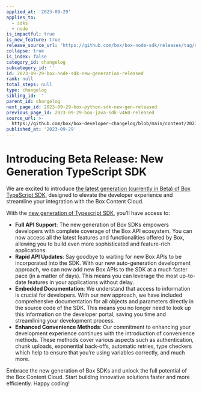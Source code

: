 ```yaml
---
applied_at: '2023-09-29'
applies_to:
  - sdks
  - node
is_impactful: true
is_new_feature: true
release_source_url: 'https://github.com/box/box-node-sdk/releases/tag/new-generation'
collapse: true
is_index: false
category_id: changelog
subcategory_id: ''
id: 2023-09-29-box-node-sdk-new-generation-released
rank: null
total_steps: null
type: changelog
sibling_id: ''
parent_id: changelog
next_page_id: 2023-09-29-box-python-sdk-new-gen-released
previous_page_id: 2023-09-29-box-java-sdk-v460-released
source_url: >-
  https://github.com/box/box-developer-changelog/blob/main/content/2023/09-29-box-node-sdk-new-generation-released.md
published_at: '2023-09-29'
---
```

# Introducing Beta Release: New Generation TypeScript SDK

We are excited to introduce [the latest generation (currently in Beta) of Box TypeScript SDK][1], designed to elevate the developer experience and streamline your integration with the Box Content Cloud.

With the [new generation of Typescript SDK][1], you’ll have access to:

* **Full API Support**: The new generation of Box SDKs empowers developers with complete coverage of the Box API ecosystem. You can now access all the latest features and functionalities offered by Box, allowing you to build even more sophisticated and feature-rich applications.
* **Rapid API Updates**: Say goodbye to waiting for new Box APIs to be incorporated into the SDK. With our new auto-generation development approach, we can now add new Box APIs to the SDK at a much faster pace (in a matter of days). This means you can leverage the most up-to-date features in your applications without delay.
* **Embedded Documentation**: We understand that access to information is crucial for developers. With our new approach, we have included comprehensive documentation for all objects and parameters directly in the source code of the SDK. This means you no longer need to look up this information on the developer portal, saving you time and streamlining your development process.
* **Enhanced Convenience Methods**: Our commitment to enhancing your development experience continues with the introduction of convenience methods. These methods cover various aspects such as authentication, chunk uploads, exponential back-offs, automatic retries, type checkers which help to ensure that you’re using variables correctly, and much more.

Embrace the new generation of Box SDKs and unlock the full potential of the Box Content Cloud. Start building innovative solutions faster and more efficiently. Happy coding!

[1]: https://github.com/box/box-typescript-sdk-gen